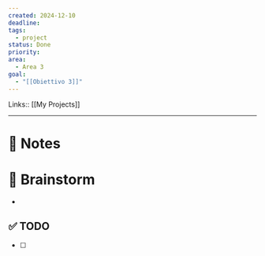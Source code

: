 ```yaml
---
created: 2024-12-10
deadline: 
tags:
  - project
status: Done
priority: 
area:
  - Area 3
goal:
  - "[[Obiettivo 3]]"
---
```

Links:: [[My Projects]]

---
# 📝 Notes




# 🧠 Brainstorm

- 


## ✅ TODO

- [ ] 



